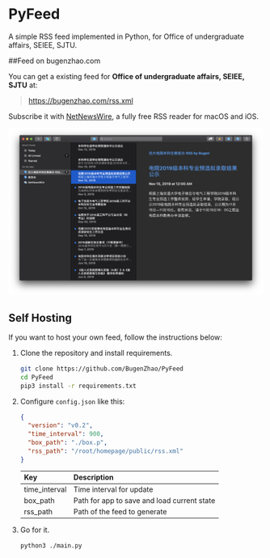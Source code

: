 # PyFeed
A simple RSS feed implemented in Python, for Office of undergraduate affairs, SEIEE, SJTU.

##Feed on bugenzhao.com

You can get a existing feed for **Office of undergraduate affairs, SEIEE, SJTU** at:

> https://bugenzhao.com/rss.xml
>

Subscribe it with [NetNewsWire](https://ranchero.com/netnewswire/), a fully free RSS reader for macOS and iOS.

![截屏2020-01-17下午6.28.23](img/screenshot.png)

## Self Hosting

If you want to host your own feed, follow the instructions below:

1. Clone the repository and install requirements.

   ```bash
   git clone https://github.com/BugenZhao/PyFeed
   cd PyFeed
   pip3 install -r requirements.txt
   ```

2. Configure `config.json` like this:

   ```json
   {
     "version": "v0.2",
     "time_interval": 900,  
     "box_path": "./box.p",
     "rss_path": "/root/homepage/public/rss.xml"
   }
   ```

   | Key           | Description                                 |
   | ------------- | ------------------------------------------- |
   | time_interval | Time interval for update                    |
   | box_path      | Path for app to save and load current state |
   | rss_path      | Path of the feed to generate                |

3. Go for it.

   ```bash
   python3 ./main.py
   ```


